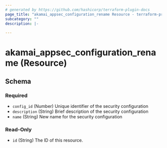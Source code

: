 ```yaml
---
# generated by https://github.com/hashicorp/terraform-plugin-docs
page_title: "akamai_appsec_configuration_rename Resource - terraform-provider-akamai"
subcategory: ""
description: |-
  
---
```


# akamai_appsec_configuration_rename (Resource)





<!-- schema generated by tfplugindocs -->
## Schema

### Required

- `config_id` (Number) Unique identifier of the security configuration
- `description` (String) Brief description of the security configuration
- `name` (String) New name for the security configuration

### Read-Only

- `id` (String) The ID of this resource.
